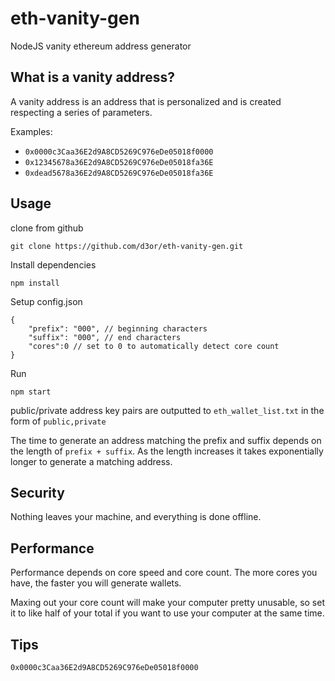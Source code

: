 # eth-vanity-gen

NodeJS vanity ethereum address generator


## What is a vanity address?

A vanity address is an address that is personalized and is created respecting a series of parameters.

Examples: 
- `0x0000c3Caa36E2d9A8CD5269C976eDe05018f0000`
- `0x12345678a36E2d9A8CD5269C976eDe05018fa36E`
- `0xdead5678a36E2d9A8CD5269C976eDe05018fa36E`

## Usage

clone from github
``` 
git clone https://github.com/d3or/eth-vanity-gen.git
```
Install dependencies

```
npm install
```

Setup config.json

```
{
    "prefix": "000", // beginning characters
    "suffix": "000", // end characters
    "cores":0 // set to 0 to automatically detect core count
}
```
Run
```
npm start
```

public/private address key pairs are outputted to `eth_wallet_list.txt` in the form of `public,private`

The time to generate an address matching the prefix and suffix depends on the length of `prefix + suffix`. As the length increases it takes exponentially longer to generate a matching address.




## Security

Nothing leaves your machine, and everything is done offline.

## Performance

Performance depends on core speed and core count. The more cores you have, the faster you will generate wallets.

Maxing out your core count will make your computer pretty unusable, so set it to like half of your total if you want to use your computer at the same time.


## Tips

`0x0000c3Caa36E2d9A8CD5269C976eDe05018f0000`
